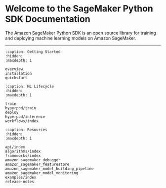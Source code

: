 # Welcome to the SageMaker Python SDK Documentation

The Amazon SageMaker Python SDK is an open source library for training and deploying machine learning models on Amazon SageMaker.

---

```{toctree}
:caption: Getting Started
:hidden:
:maxdepth: 1

overview
installation
quickstart
```

```{toctree}
:caption: ML Lifecycle
:hidden:
:maxdepth: 1

train
hyperpod/train
deploy
hyperpod/inference
workflows/index
```

```{toctree}
:caption: Resources
:hidden:
:maxdepth: 1

api/index
algorithms/index
frameworks/index
amazon_sagemaker_debugger
amazon_sagemaker_featurestore
amazon_sagemaker_model_building_pipeline
amazon_sagemaker_model_monitoring
examples/index
release-notes
```